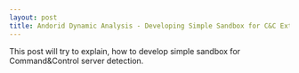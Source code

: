 ```yaml
---
layout: post
title: Andorid Dynamic Analysis - Developing Simple Sandbox for C&C Extraction
---
```


This post will try to explain, how to develop simple sandbox for Command&Control server detection.